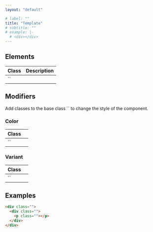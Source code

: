```yaml
---
layout: "default"

# label: ""
title: "Template"
# subtitle: ""
# example: |-
  # <div></div>
---
```


## Elements

| Class | Description |
| --- | --- |
| `` | |

## Modifiers

Add classes to the base class `` to change the style of the component.

### Color

| Class | |
| --- | --- |
| `` | |

### Variant

| Class | |
| --- | --- |
| `` | |

## Examples

```html
<div class="">
  <div class="">
    <p class=""></p>
  </div>
</div>
```
